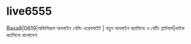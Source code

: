 # live6555
Basa8|0619|অফিসিয়াল অনলাইন গেমিং ওয়েবসাইট | নতুন অনলাইন ক্যাসিনো ও বেটিং প্ল্যাটফর্ম|লাইভ ক্যাসিনো বাংলাদেশ
